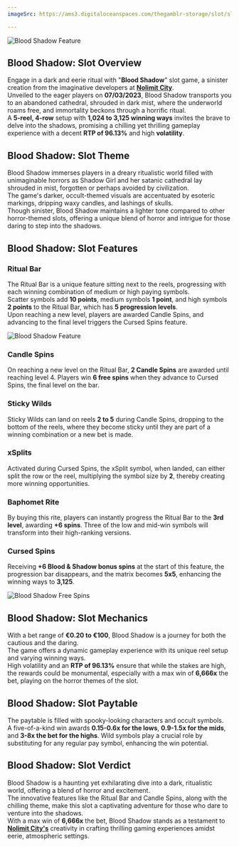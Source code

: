 ```yaml
---
imageSrc: https://ams3.digitaloceanspaces.com/thegamblr-storage/slot/slot-images/blood-shadow-nolimit-city-review/preview.webp

---
```


![Blood Shadow Feature](https://ams3.digitaloceanspaces.com/thegamblr-storage/slot/slot-images/blood-shadow-nolimit-city-review/game-feature.webp)

## Blood Shadow: Slot Overview
Engage in a dark and eerie ritual with "**Blood Shadow**" slot game, a sinister creation from the imaginative developers at [**Nolimit City**](https://www.thegamblr.com/game-developers/nolimit-city).  
Unveiled to the eager players on **07/03/2023**, Blood Shadow transports you to an abandoned cathedral, shrouded in dark mist, where the underworld roams free, and immortality beckons through a horrific ritual.  
A **5-reel, 4-row** setup with **1,024 to 3,125 winning ways** invites the brave to delve into the shadows, promising a chilling yet thrilling gameplay experience with a decent **RTP of 96.13%** and high **volatility**.

## Blood Shadow: Slot Theme
Blood Shadow immerses players in a dreary ritualistic world filled with unimaginable horrors as Shadow Girl and her satanic cathedral lay shrouded in mist, forgotten or perhaps avoided by civilization.  
The game's darker, occult-themed visuals are accentuated by esoteric markings, dripping waxy candles, and lashings of skulls.  
Though sinister, Blood Shadow maintains a lighter tone compared to other horror-themed slots, offering a unique blend of horror and intrigue for those daring to step into the shadows.

## Blood Shadow: Slot Features

### Ritual Bar
The Ritual Bar is a unique feature sitting next to the reels, progressing with each winning combination of medium or high paying symbols.  
Scatter symbols add **10 points**, medium symbols **1 point**, and high symbols **2 points** to the Ritual Bar, which has **5 progression levels**.  
Upon reaching a new level, players are awarded Candle Spins, and advancing to the final level triggers the Cursed Spins feature.

![Blood Shadow Feature](https://ams3.digitaloceanspaces.com/thegamblr-storage/slot/slot-images/blood-shadow-nolimit-city-review/game-feature.webp)

### Candle Spins
On reaching a new level on the Ritual Bar, **2 Candle Spins** are awarded until reaching level 4. Players win **6 free spins** when they advance to Cursed Spins, the final level on the bar.

### Sticky Wilds
Sticky Wilds can land on reels **2 to 5** during Candle Spins, dropping to the bottom of the reels, where they become sticky until they are part of a winning combination or a new bet is made.

### xSplits
Activated during Cursed Spins, the xSplit symbol, when landed, can either split the row or the reel, multiplying the symbol size by **2**, thereby creating more winning opportunities.

### Baphomet Rite
By buying this rite, players can instantly progress the Ritual Bar to the **3rd level**, awarding **+6 spins**. Three of the low and mid-win symbols will transform into their high-ranking versions.

### Cursed Spins
Receiving **+6 Blood & Shadow bonus spins** at the start of this feature, the progression bar disappears, and the matrix becomes **5x5**, enhancing the winning ways to **3,125**.

![Blood Shadow Free Spins](https://ams3.digitaloceanspaces.com/thegamblr-storage/slot/slot-images/blood-shadow-nolimit-city-review/free-spins.webp)

## Blood Shadow: Slot Mechanics
With a bet range of **€0.20 to €100**, Blood Shadow is a journey for both the cautious and the daring.  
The game offers a dynamic gameplay experience with its unique reel setup and varying winning ways.  
High volatility and an **RTP of 96.13%** ensure that while the stakes are high, the rewards could be monumental, especially with a max win of **6,666x** the bet, playing on the horror themes of the slot.

## Blood Shadow: Slot Paytable
The paytable is filled with spooky-looking characters and occult symbols.  
A five-of-a-kind win awards **0.15-0.6x for the lows**, **0.9-1.5x for the mids**, and **3-8x the bet for the highs**. Wild symbols play a crucial role by substituting for any regular pay symbol, enhancing the win potential.

## Blood Shadow: Slot Verdict
Blood Shadow is a haunting yet exhilarating dive into a dark, ritualistic world, offering a blend of horror and excitement.  
The innovative features like the Ritual Bar and Candle Spins, along with the chilling theme, make this slot a captivating adventure for those who dare to venture into the shadows.  
With a max win of **6,666x** the bet, Blood Shadow stands as a testament to [**Nolimit City's**](https://www.thegamblr.com/game-developers/nolimit-city) creativity in crafting thrilling gaming experiences amidst eerie, atmospheric settings.
